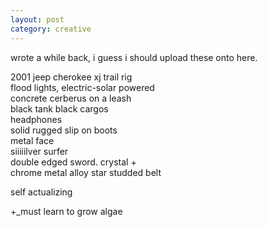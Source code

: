 ```yaml
---
layout: post
category: creative
---
```


wrote a while back, i guess i should upload these onto here. 

2001 jeep cherokee xj trail rig  
flood lights, electric-solar powered  
concrete cerberus on a leash  
black tank black cargos  
headphones  
solid rugged slip on boots  
metal face  
siiiiilver surfer  
double edged sword. crystal +  
chrome metal alloy star studded belt  
  
self actualizing  
  
+_must learn to grow algae